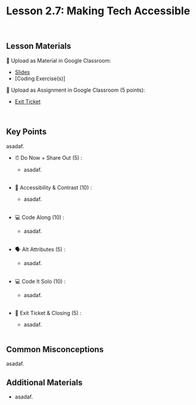# Lesson 2.7: Making Tech Accessible

<br>

## Lesson Materials

📖 Upload as Material in Google Classroom:
- [Slides](https://docs.google.com/presentation/d/1ahtQGcfN6IbTsXFvfOr18d6b5SDnY7AzsjPY8H1Av3o/edit?usp=sharing)
- [Coding Exercise(s)]

📝 Upload as Assignment in Google Classroom (5 points):
- [Exit Ticket](https://forms.gle/8tMGyg4GdDrTWdvy8)

<br>

## Key Points
asadaf.


- ⏰ Do Now + Share Out (5) : 
    -  asadaf. <br><br>

- 🌈 Accessibility & Contrast (10) : 
    - asadaf.<br><br>

- 💻 Code Along (10) :
    - asadaf.<br><br>

- 🗣️ Alt Attributes (5) : 
    - asadaf. <br><br>

- 💻 Code It Solo (10) : 
    - asadaf. <br><br>

- 👋 Exit Ticket & Closing (5) : 
    - asadaf. <br><br>


## Common Misconceptions
asadaf.


## Additional Materials
- asadaf.

